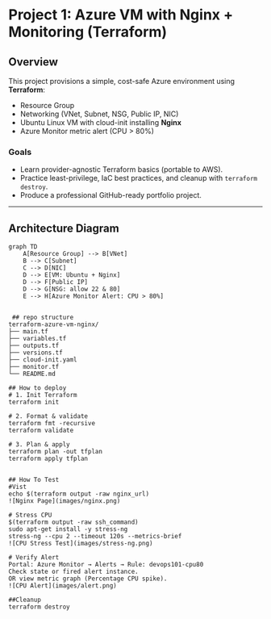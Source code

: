 # Project 1: Azure VM with Nginx + Monitoring (Terraform)

## Overview
This project provisions a simple, cost-safe Azure environment using **Terraform**:
- Resource Group
- Networking (VNet, Subnet, NSG, Public IP, NIC)
- Ubuntu Linux VM with cloud-init installing **Nginx**
- Azure Monitor metric alert (CPU > 80%)

### Goals
- Learn provider-agnostic Terraform basics (portable to AWS).
- Practice least-privilege, IaC best practices, and cleanup with `terraform destroy`.
- Produce a professional GitHub-ready portfolio project.

---

## Architecture Diagram
```mermaid
graph TD
    A[Resource Group] --> B[VNet]
    B --> C[Subnet]
    C --> D[NIC]
    D --> E[VM: Ubuntu + Nginx]
    D --> F[Public IP]
    D --> G[NSG: allow 22 & 80]
    E --> H[Azure Monitor Alert: CPU > 80%]


 ## repo structure
terraform-azure-vm-nginx/
├── main.tf
├── variables.tf
├── outputs.tf
├── versions.tf
├── cloud-init.yaml
├── monitor.tf
└── README.md

## How to deploy
# 1. Init Terraform
terraform init

# 2. Format & validate
terraform fmt -recursive
terraform validate

# 3. Plan & apply
terraform plan -out tfplan
terraform apply tfplan


## How To Test
#Vist
echo $(terraform output -raw nginx_url)
![Nginx Page](images/nginx.png)

# Stress CPU
$(terraform output -raw ssh_command)
sudo apt-get install -y stress-ng
stress-ng --cpu 2 --timeout 120s --metrics-brief
![CPU Stress Test](images/stress-ng.png)

# Verify Alert
Portal: Azure Monitor → Alerts → Rule: devops101-cpu80
Check state or fired alert instance.
OR view metric graph (Percentage CPU spike).
![CPU Alert](images/alert.png)

##Cleanup
terraform destroy
